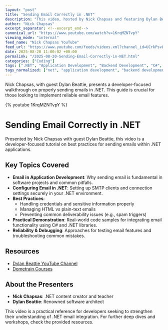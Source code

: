 ```yaml
---
layout: "post"
title: "Sending Email Correctly in .NET"
description: "This video, hosted by Nick Chapsas and featuring Dylan Beattie, offers a practical guide to sending emails correctly in .NET applications. It emphasizes best practices, proper setup, and insights for developers aiming to implement reliable email functionality in their .NET projects."
author: "Nick Chapsas"
excerpt_separator: <!--excerpt_end-->
canonical_url: "https://www.youtube.com/watch?v=1KrqMZNTvpY"
viewing_mode: "internal"
feed_name: "Nick Chapsas YouTube"
feed_url: "https://www.youtube.com/feeds/videos.xml?channel_id=UCrkPsvLGln62OMZRO6K-llg"
date: 2025-08-20 11:00:02 +00:00
permalink: "/2025-08-20-Sending-Email-Correctly-in-NET.html"
categories: ["Coding"]
tags: [".NET", "Application Development", "Backend Development", "C#", "Coding", "Dylan Beattie", "Email Best Practices", "Email Integration", "Email Sending", "Nick Chapsas", "SMTP", "Software Engineering", "Videos"]
tags_normalized: ["net", "application development", "backend development", "c", "coding", "dylan beattie", "email best practices", "email integration", "email sending", "nick chapsas", "smtp", "software engineering", "videos"]
---
```


Nick Chapsas, with guest Dylan Beattie, presents a developer-focused walkthrough on properly sending emails in .NET. This guide is crucial for those looking to implement reliable email features.<!--excerpt_end-->

{% youtube 1KrqMZNTvpY %}

# Sending Email Correctly in .NET

Presented by Nick Chapsas with guest Dylan Beattie, this video is a developer-focused tutorial on best practices for sending emails within .NET applications.

## Key Topics Covered

- **Email in Application Development**: Why sending email is fundamental in software projects and common pitfalls.
- **Configuring Email in .NET**: Setting up SMTP clients and connection settings securely in your .NET environment.
- **Best Practices**:
  - Handling credentials and sensitive information properly
  - Managing HTML vs plain-text emails
  - Preventing common deliverability issues (e.g., spam triggers)
- **Practical Demonstration**: Real-world code samples for integrating email functionality using C# and .NET libraries.
- **Reliability & Debugging**: Approaches for testing email features and troubleshooting common mistakes.

## Resources

- [Dylan Beattie YouTube Channel](https://www.youtube.com/dylanbeattie)
- [Dometrain Courses](https://dometrain.com/courses/?ref=nick-chapsas&promo=youtube&coupon_code=SUMMER30)

## About the Presenters

- **Nick Chapsas**: .NET content creator and teacher
- **Dylan Beattie**: Renowned software architect

This video is a practical reference for developers seeking to strengthen their understanding of .NET email integration. For further deep dives and workshops, check the provided resources.

